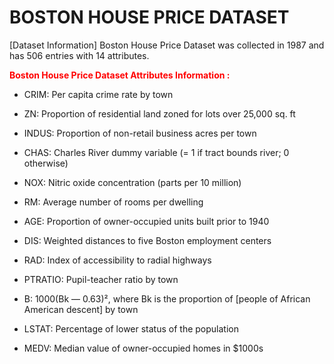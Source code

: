 # BOSTON HOUSE PRICE DATASET 

[Dataset Information]
Boston House Price Dataset was collected in 1987 and has 506 entries with 14 attributes.

 <span style="color:red"><b>Boston House Price Dataset Attributes Information :</b></span>
  - CRIM: Per capita crime rate by town
  - ZN: Proportion of residential land zoned for lots over 25,000 sq. ft
  - INDUS: Proportion of non-retail business acres per town
  - CHAS: Charles River dummy variable (= 1 if tract bounds river; 0 otherwise)
  - NOX: Nitric oxide concentration (parts per 10 million)
  - RM: Average number of rooms per dwelling
  - AGE: Proportion of owner-occupied units built prior to 1940
  - DIS: Weighted distances to five Boston employment centers
  - RAD: Index of accessibility to radial highways
 
  - PTRATIO: Pupil-teacher ratio by town
  - B: 1000(Bk — 0.63)², where Bk is the proportion of [people of African American descent] by town
  - LSTAT: Percentage of lower status of the population
  - MEDV: Median value of owner-occupied homes in $1000s

 

